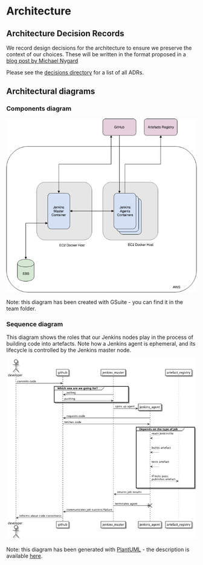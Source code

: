 # Architecture

## Architecture Decision Records

We record design decisions for the architecture to ensure we preserve the context of our
choices. These will be written in the format proposed in a
[blog post by Michael Nygard](http://thinkrelevance.com/blog/2011/11/15/documenting-architecture-decisions)

Please see the [decisions directory](decisions/) for a list of all ADRs.

## Architectural diagrams

### Components diagram

![Components diagrams 1](diagrams/components_diagram.png)

Note: this diagram has been created with GSuite - you can find it in the team folder.

### Sequence diagram

This diagram shows the roles that our Jenkins nodes play in the process of building code into artefacts. Note how a Jenkins agent is ephemeral, and its lifecycle is controlled by the Jenkins master node.

![Sequence diagrams 1](diagrams/sequence_diagram1.png)

Note: this diagram has been generated with [PlantUML](http://plantuml.com/sequence-diagram) - the description is available [here](diagrams/sequence_diagram1.txt).

